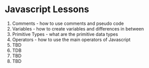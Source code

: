 # Javascript Lessons

01. Comments - how to use comments and pseudo code
02. Variables - how to create variables and differences in between
03. Primitive Types - what are the primitive data types
04. Operators - how to use the main operators of Javascript 
05. TBD 
06. TDB
07. TBD
08. TBD

